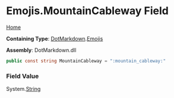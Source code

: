 # Emojis\.MountainCableway Field

[Home](../../../README.md)

**Containing Type**: [DotMarkdown](../../README.md)\.[Emojis](../README.md)

**Assembly**: DotMarkdown\.dll

```csharp
public const string MountainCableway = ":mountain_cableway:"
```

### Field Value

System\.[String](https://docs.microsoft.com/en-us/dotnet/api/system.string)